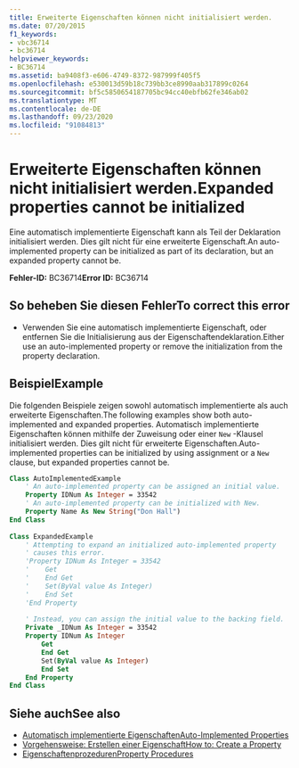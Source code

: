 ```yaml
---
title: Erweiterte Eigenschaften können nicht initialisiert werden.
ms.date: 07/20/2015
f1_keywords:
- vbc36714
- bc36714
helpviewer_keywords:
- BC36714
ms.assetid: ba9408f3-e606-4749-8372-987999f405f5
ms.openlocfilehash: e530013d59b18c739bb3ce8990aab317899c0264
ms.sourcegitcommit: bf5c5850654187705bc94cc40ebfb62fe346ab02
ms.translationtype: MT
ms.contentlocale: de-DE
ms.lasthandoff: 09/23/2020
ms.locfileid: "91084813"
---
```

# <a name="expanded-properties-cannot-be-initialized"></a><span data-ttu-id="02af6-102">Erweiterte Eigenschaften können nicht initialisiert werden.</span><span class="sxs-lookup"><span data-stu-id="02af6-102">Expanded properties cannot be initialized</span></span>

<span data-ttu-id="02af6-103">Eine automatisch implementierte Eigenschaft kann als Teil der Deklaration initialisiert werden. Dies gilt nicht für eine erweiterte Eigenschaft.</span><span class="sxs-lookup"><span data-stu-id="02af6-103">An auto-implemented property can be initialized as part of its declaration, but an expanded property cannot be.</span></span>  
  
 <span data-ttu-id="02af6-104">**Fehler-ID:** BC36714</span><span class="sxs-lookup"><span data-stu-id="02af6-104">**Error ID:** BC36714</span></span>  
  
## <a name="to-correct-this-error"></a><span data-ttu-id="02af6-105">So beheben Sie diesen Fehler</span><span class="sxs-lookup"><span data-stu-id="02af6-105">To correct this error</span></span>  
  
- <span data-ttu-id="02af6-106">Verwenden Sie eine automatisch implementierte Eigenschaft, oder entfernen Sie die Initialisierung aus der Eigenschaftendeklaration.</span><span class="sxs-lookup"><span data-stu-id="02af6-106">Either use an auto-implemented property or remove the initialization from the property declaration.</span></span>  
  
## <a name="example"></a><span data-ttu-id="02af6-107">Beispiel</span><span class="sxs-lookup"><span data-stu-id="02af6-107">Example</span></span>  

 <span data-ttu-id="02af6-108">Die folgenden Beispiele zeigen sowohl automatisch implementierte als auch erweiterte Eigenschaften.</span><span class="sxs-lookup"><span data-stu-id="02af6-108">The following examples show both auto-implemented and expanded properties.</span></span> <span data-ttu-id="02af6-109">Automatisch implementierte Eigenschaften können mithilfe der Zuweisung oder einer `New` -Klausel initialisiert werden. Dies gilt nicht für erweiterte Eigenschaften.</span><span class="sxs-lookup"><span data-stu-id="02af6-109">Auto-implemented properties can be initialized by using assignment or a `New` clause, but expanded properties cannot be.</span></span>  
  
```vb  
Class AutoImplementedExample  
    ' An auto-implemented property can be assigned an initial value.  
    Property IDNum As Integer = 33542  
    ' An auto-implemented property can be initialized with New.  
    Property Name As New String("Don Hall")  
End Class  
  
Class ExpandedExample  
    ' Attempting to expand an initialized auto-implemented property  
    ' causes this error.  
    'Property IDNum As Integer = 33542  
    '    Get  
    '    End Get  
    '    Set(ByVal value As Integer)  
    '    End Set  
    'End Property  
  
    ' Instead, you can assign the initial value to the backing field.  
    Private _IDNum As Integer = 33542  
    Property IDNum As Integer  
        Get  
        End Get  
        Set(ByVal value As Integer)  
        End Set  
    End Property  
End Class  
```  
  
## <a name="see-also"></a><span data-ttu-id="02af6-110">Siehe auch</span><span class="sxs-lookup"><span data-stu-id="02af6-110">See also</span></span>

- [<span data-ttu-id="02af6-111">Automatisch implementierte Eigenschaften</span><span class="sxs-lookup"><span data-stu-id="02af6-111">Auto-Implemented Properties</span></span>](../programming-guide/language-features/procedures/auto-implemented-properties.md)
- [<span data-ttu-id="02af6-112">Vorgehensweise: Erstellen einer Eigenschaft</span><span class="sxs-lookup"><span data-stu-id="02af6-112">How to: Create a Property</span></span>](../programming-guide/language-features/procedures/how-to-create-a-property.md)
- [<span data-ttu-id="02af6-113">Eigenschaftenprozeduren</span><span class="sxs-lookup"><span data-stu-id="02af6-113">Property Procedures</span></span>](../programming-guide/language-features/procedures/property-procedures.md)
